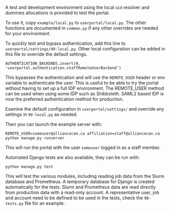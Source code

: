 A test and development environment using the local `uid` resolver and dummies allocations is provided to test the portal.

To use it, copy `example/local.py` to `userportal/local.py`. The other functions are documented in `common.py` if any other overrides are needed for your environment.

To quickly test and bypass authentication, add this line to `userportal/settings/99-local.py`. Other local configuration can be added in this file to override the default settings.

```
AUTHENTICATION_BACKENDS.insert(0, 'userportal.authentication.staffRemoteUserBackend')
```

This bypasses the authentication and will use the `REMOTE_USER` header or env variable to authenticate the user. This is useful to be able to try the portal without having to set up a full IDP environment. The REMOTE_USER method can be used when using some IDP such as Shibboleth. SAML2 based IDP is now the preferred authentication method for production.

Examine the default configuration in `userportal/settings/` and override any settings in `99-local.py` as needed.

Then you can launch the example server with:

```
REMOTE_USER=someuser@alliancecan.ca affiliation=staff@alliancecan.ca python manage.py runserver
```

This will run the portal with the user `someuser` logged in as a staff member.

Automated Django tests are also available, they can be run with:

```
python manage.py test
```

This will test the various modules, including reading job data from the Slurm database and Prometheus. A temporary database for Django is created automatically for the tests. Slurm and Prometheus data are read directly from production data with a read-only account. A representative user, job and account need to be defined to be used in the tests, check the `90-tests.py` file for an example.